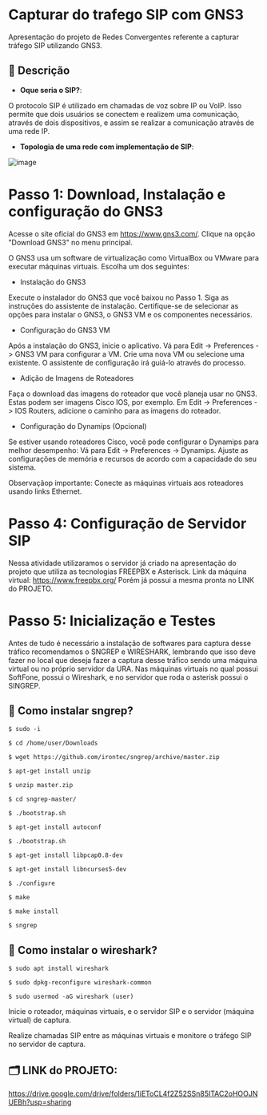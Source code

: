 # Capturar do trafego SIP com GNS3
Apresentação do projeto de Redes Convergentes referente a capturar tráfego SIP utilizando GNS3.

## :memo: Descrição
* <b>Oque seria o SIP?</b>:

O protocolo SIP é utilizado em chamadas de voz sobre IP ou VoIP. Isso permite que dois usuários se conectem e realizem uma comunicação, através de dois dispositivos, e assim se realizar a comunicação através de uma rede IP.

* <b>Topologia de uma rede com implementação de SIP</b>:

![image](https://github.com/larissalg9/Capturar-trafego-SIP-gns3-/assets/58262383/eeb90342-7758-463e-bce5-884fccc0f220)

# Passo 1: Download, Instalação e configuração do GNS3
  
Acesse o site oficial do GNS3 em https://www.gns3.com/.
Clique na opção "Download GNS3" no menu principal.

O GNS3 usa um software de virtualização como VirtualBox ou VMware para executar máquinas virtuais. Escolha um dos seguintes:

* Instalação do GNS3

Execute o instalador do GNS3 que você baixou no Passo 1.
Siga as instruções do assistente de instalação. Certifique-se de selecionar as opções para instalar o GNS3, o GNS3 VM e os componentes necessários.

* Configuração do GNS3 VM

Após a instalação do GNS3, inicie o aplicativo.
Vá para Edit -> Preferences -> GNS3 VM para configurar a VM.
Crie uma nova VM ou selecione uma existente. O assistente de configuração irá guiá-lo através do processo.

* Adição de Imagens de Roteadores

Faça o download das imagens do roteador que você planeja usar no GNS3. Estas podem ser imagens Cisco IOS, por exemplo.
Em Edit -> Preferences -> IOS Routers, adicione o caminho para as imagens do roteador.

* Configuração do Dynamips (Opcional)

Se estiver usando roteadores Cisco, você pode configurar o Dynamips para melhor desempenho:
Vá para Edit -> Preferences -> Dynamips.
Ajuste as configurações de memória e recursos de acordo com a capacidade do seu sistema.

Observaçãop importante: Conecte as máquinas virtuais aos roteadores usando links Ethernet.

# Passo 4: Configuração de Servidor SIP
  
Nessa atividade utilizaramos o servidor já criado na apresentação do projeto que utiliza as tecnologias FREEPBX e Asterisck.
Link da máquina virtual: https://www.freepbx.org/
Porém já possui a mesma pronta no LINK do PROJETO.

# Passo 5: Inicialização e Testes

Antes de tudo é necessário a instalação de softwares para captura desse tráfico recomendamos o SNGREP e WIRESHARK, lembrando que isso deve fazer no local que deseja fazer a captura desse tráfico sendo uma máquina virtual ou no próprio servidor da URA.
Nas máquinas virtuais no qual possui SoftFone, possui o Wireshark, e no servidor que roda o asterisk possui o SINGREP.

## :rocket: Como instalar sngrep?

```
$ sudo -i

$ cd /home/user/Downloads

$ wget https://github.com/irontec/sngrep/archive/master.zip

$ apt-get install unzip

$ unzip master.zip

$ cd sngrep-master/

$ ./bootstrap.sh

$ apt-get install autoconf

$ ./bootstrap.sh

$ apt-get install libpcap0.8-dev

$ apt-get install libncurses5-dev

$ ./configure

$ make

$ make install

$ sngrep

```

## :rocket: Como instalar o wireshark? 

```
$ sudo apt install wireshark

$ sudo dpkg-reconfigure wireshark-common

$ sudo usermod -aG wireshark (user)
```

Inicie o roteador, máquinas virtuais, e o servidor SIP e o servidor (máquina virtual) de captura.

Realize chamadas SIP entre as máquinas virtuais e monitore o tráfego SIP no servidor de captura.

## 🗂 LINK do PROJETO: 

https://drive.google.com/drive/folders/1iEToCL4f2Z52SSn85ITAC2oHOOJNUEBh?usp=sharing
